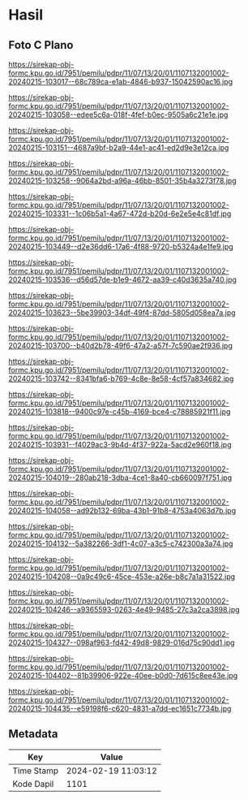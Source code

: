 # Hasil

## Foto C Plano

https://sirekap-obj-formc.kpu.go.id/7951/pemilu/pdpr/11/07/13/20/01/1107132001002-20240215-103017--68c789ca-e1ab-4846-b937-15042590ac16.jpg

https://sirekap-obj-formc.kpu.go.id/7951/pemilu/pdpr/11/07/13/20/01/1107132001002-20240215-103058--edee5c6a-018f-4fef-b0ec-9505a6c21e1e.jpg

https://sirekap-obj-formc.kpu.go.id/7951/pemilu/pdpr/11/07/13/20/01/1107132001002-20240215-103151--4687a9bf-b2a9-44e1-ac41-ed2d9e3e12ca.jpg

https://sirekap-obj-formc.kpu.go.id/7951/pemilu/pdpr/11/07/13/20/01/1107132001002-20240215-103258--9064a2bd-a96a-46bb-8501-35b4a3273f78.jpg

https://sirekap-obj-formc.kpu.go.id/7951/pemilu/pdpr/11/07/13/20/01/1107132001002-20240215-103331--1c06b5a1-4a67-472d-b20d-6e2e5e4c81df.jpg

https://sirekap-obj-formc.kpu.go.id/7951/pemilu/pdpr/11/07/13/20/01/1107132001002-20240215-103449--d2e36dd6-17a6-4f88-9720-b5324a4e1fe9.jpg

https://sirekap-obj-formc.kpu.go.id/7951/pemilu/pdpr/11/07/13/20/01/1107132001002-20240215-103536--d56d57de-b1e9-4672-aa39-c40d3635a740.jpg

https://sirekap-obj-formc.kpu.go.id/7951/pemilu/pdpr/11/07/13/20/01/1107132001002-20240215-103623--5be39903-34df-49f4-87dd-5805d058ea7a.jpg

https://sirekap-obj-formc.kpu.go.id/7951/pemilu/pdpr/11/07/13/20/01/1107132001002-20240215-103700--b40d2b78-49f6-47a2-a57f-7c590ae2f936.jpg

https://sirekap-obj-formc.kpu.go.id/7951/pemilu/pdpr/11/07/13/20/01/1107132001002-20240215-103742--8341bfa6-b769-4c8e-8e58-4cf57a834682.jpg

https://sirekap-obj-formc.kpu.go.id/7951/pemilu/pdpr/11/07/13/20/01/1107132001002-20240215-103818--9400c97e-c45b-4169-bce4-c78885921f11.jpg

https://sirekap-obj-formc.kpu.go.id/7951/pemilu/pdpr/11/07/13/20/01/1107132001002-20240215-103931--f4029ac3-9b4d-4f37-922a-5acd2e960f18.jpg

https://sirekap-obj-formc.kpu.go.id/7951/pemilu/pdpr/11/07/13/20/01/1107132001002-20240215-104019--280ab218-3dba-4ce1-8a40-cb660097f751.jpg

https://sirekap-obj-formc.kpu.go.id/7951/pemilu/pdpr/11/07/13/20/01/1107132001002-20240215-104058--ad92b132-69ba-43b1-91b8-4753a4063d7b.jpg

https://sirekap-obj-formc.kpu.go.id/7951/pemilu/pdpr/11/07/13/20/01/1107132001002-20240215-104132--5a382266-3df1-4c07-a3c5-c742300a3a74.jpg

https://sirekap-obj-formc.kpu.go.id/7951/pemilu/pdpr/11/07/13/20/01/1107132001002-20240215-104208--0a9c49c6-45ce-453e-a26e-b8c7a1a31522.jpg

https://sirekap-obj-formc.kpu.go.id/7951/pemilu/pdpr/11/07/13/20/01/1107132001002-20240215-104246--a9365593-0263-4e49-9485-27c3a2ca3898.jpg

https://sirekap-obj-formc.kpu.go.id/7951/pemilu/pdpr/11/07/13/20/01/1107132001002-20240215-104327--098af963-fd42-49d8-9829-016d75c90dd1.jpg

https://sirekap-obj-formc.kpu.go.id/7951/pemilu/pdpr/11/07/13/20/01/1107132001002-20240215-104402--81b39906-922e-40ee-b0d0-7d615c8ee43e.jpg

https://sirekap-obj-formc.kpu.go.id/7951/pemilu/pdpr/11/07/13/20/01/1107132001002-20240215-104435--e59198f6-c620-4831-a7dd-ec1651c7734b.jpg


## Metadata

| Key        | Value               |
| ---------- | ------------------- |
| Time Stamp | 2024-02-19 11:03:12 |
| Kode Dapil | 1101                |



